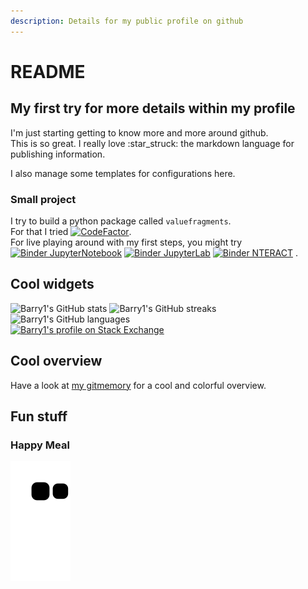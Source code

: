 ```yaml
---
description: Details for my public profile on github
---
```


# README

## My first try for more details within my profile

I'm just starting getting to know more and more around github.  
This is so great. I really love :star\_struck: the markdown language for publishing information.

I also manage some templates for configurations here.

### Small project

I try to build a python package called `valuefragments`.  
For that I tried [![CodeFactor](https://www.codefactor.io/repository/github/barry1/pyvaluefragments/badge)](https://www.codefactor.io/repository/github/barry1/pyvaluefragments).  
For live playing around with my first steps, you might try [![Binder JupyterNotebook](https://mybinder.org/badge_logo.svg)](https://mybinder.org/v2/gh/Barry1/PyValueFragments/HEAD) [![Binder JupyterLab](https://mybinder.org/badge_logo.svg)](https://mybinder.org/v2/gh/Barry1/PyValueFragments/HEAD?urlpath=lab) [![Binder NTERACT](https://mybinder.org/badge_logo.svg)](https://mybinder.org/v2/gh/Barry1/PyValueFragments/HEAD?urlpath=nteract) .

## Cool widgets

![Barry1&apos;s GitHub stats](https://github-readme-stats.vercel.app/api?username=Barry1&show_icons=true&custom_title=Barry1%27s%20statistics&hide_title=true) ![Barry1&apos;s GitHub streaks](https://github-readme-streak-stats.herokuapp.com/?user=Barry1) ![Barry1&apos;s GitHub languages](https://github-readme-stats.vercel.app/api/top-langs?username=Barry1&show_icons=true&custom_title=Barry1%27s%20languages&langs_count=8&layout=compact&hide_title=true)  
[![Barry1&apos;s profile on Stack Exchange](https://stackexchange.com/users/flair/306537.png)](https://stackexchange.com/users/306537)

## Cool overview

Have a look at [my gitmemory](https://gitmemory.com/Barry1) for a cool and colorful overview.

## Fun stuff

### Happy Meal

![Snake](https://github.com/Barry1/Barry1/blob/output/github-contribution-grid-snake.svg)

